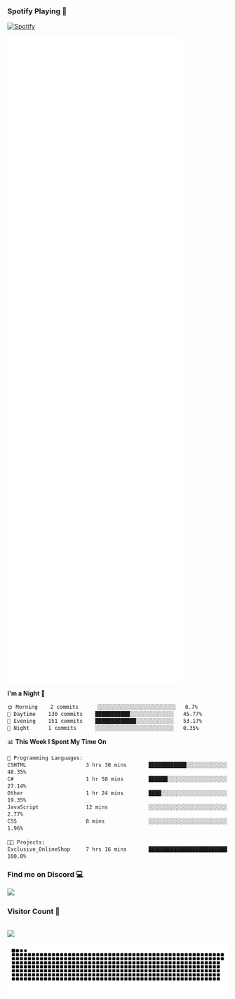 ### Spotify Playing 🎵
[![Spotify](https://spotify-livestats-callme-milad.vercel.app/api/spotify)](https://open.spotify.com/user/314mrt6dxn5cqoxklh3thbwlr6by)

<img align="center" src="/github-metrics.svg" alt="Metrics" width="400">

<!--START_SECTION:waka-->
**I'm a Night 🦉** 

```text
🌞 Morning    2 commits      ░░░░░░░░░░░░░░░░░░░░░░░░░   0.7% 
🌆 Daytime    130 commits    ███████████░░░░░░░░░░░░░░   45.77% 
🌃 Evening    151 commits    █████████████░░░░░░░░░░░░   53.17% 
🌙 Night      1 commits      ░░░░░░░░░░░░░░░░░░░░░░░░░   0.35%

```


📊 **This Week I Spent My Time On** 

```text
💬 Programming Languages: 
CSHTML                   3 hrs 30 mins       ████████████░░░░░░░░░░░░░   48.35% 
C#                       1 hr 58 mins        ██████░░░░░░░░░░░░░░░░░░░   27.14% 
Other                    1 hr 24 mins        ████░░░░░░░░░░░░░░░░░░░░░   19.35% 
JavaScript               12 mins             ░░░░░░░░░░░░░░░░░░░░░░░░░   2.77% 
CSS                      8 mins              ░░░░░░░░░░░░░░░░░░░░░░░░░   1.96%

🐱‍💻 Projects: 
Exclusive_OnlineShop     7 hrs 16 mins       █████████████████████████   100.0%

```


<!--END_SECTION:waka-->

### Find me on Discord 💻
<a href="https://discord.gg/pQVcABAxAy" rel="nofollow"> 
  <img src="https://discord.c99.nl/widget/theme-3/977957889358573609.png" data-canonical-src="https://discord.c99.nl/widget/theme-3/977957889358573609.png" style="max-width: 100%;"></a>

### Visitor Count 🔢
<p align="left"> 
  <br>
  <img src="https://profile-counter.glitch.me/callme-devil/count.svg" />
</p>

<img src="https://github.com/callme-devil/callme-devil/blob/output/github-contribution-grid-snake.svg" alt="snake" style="max-width: 100%;">
